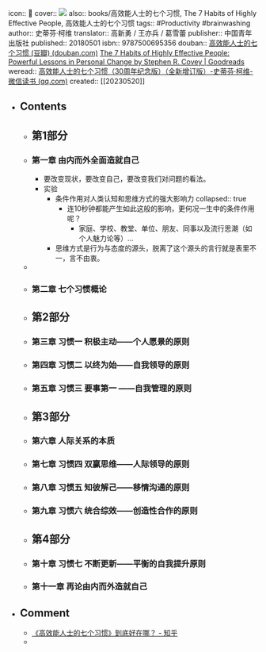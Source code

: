icon:: 📖
cover:: ![](https://wfqqreader-1252317822.image.myqcloud.com/cover/600/33810600/t6_33810600.jpg)
also:: books/高效能人士的七个习惯, The 7 Habits of Highly Effective People, 高效能人士的七个习惯
tags:: #Productivity #brainwashing
author:: 史蒂芬·柯维
translator:: 高新勇 / 王亦兵 / 葛雪蕾
publisher:: 中国青年出版社
published:: 20180501
isbn:: 9787500695356
douban:: [高效能人士的七个习惯 (豆瓣) (douban.com)](https://book.douban.com/subject/5325618/)
[The 7 Habits of Highly Effective People: Powerful Lessons in Personal Change by Stephen R. Covey | Goodreads](https://www.goodreads.com/en/book/show/36072)
weread:: [高效能人士的七个习惯（30周年纪念版）（全新增订版）-史蒂芬·柯维-微信读书 (qq.com)](https://weread.qq.com/web/bookDetail/56d325907203e8a856def7f)
created:: [[20230520]]

- ## Contents
  - ## 第1部分
  - ### 第一章 由内而外全面造就自己
    - 要改变现状，要改变自己，要改变我们对问题的看法。
    - 实验
      - 条件作用对人类认知和思维方式的强大影响力
        collapsed:: true
        - 连10秒钟都能产生如此这般的影响，更何况一生中的条件作用呢？
          - 家庭、学校、教堂、单位、朋友、同事以及流行思潮（如个人魅力论等）...
      - 思维方式是行为与态度的源头，脱离了这个源头的言行就是表里不一，言不由衷。
  -
  - ### 第二章 七个习惯概论
  - ## 第2部分
  - ### 第三章 习惯一 积极主动——个人愿景的原则
  - ### 第四章 习惯二 以终为始——自我领导的原则
  - ### 第五章 习惯三 要事第一 ——自我管理的原则
  - ## 第3部分
  - ### 第六章 人际关系的本质
  - ### 第七章 习惯四 双赢思维——人际领导的原则
  - ### 第八章 习惯五 知彼解己——移情沟通的原则
  - ### 第九章 习惯六 统合综效——创造性合作的原则
  - ## 第4部分
  - ### 第十章 习惯七 不断更新——平衡的自我提升原则
  - ### 第十一章 再论由内而外造就自己
- ## Comment
  - [《高效能人士的七个习惯》到底好在哪？ - 知乎](https://www.zhihu.com/question/23448090/answer/2786387025)
  -